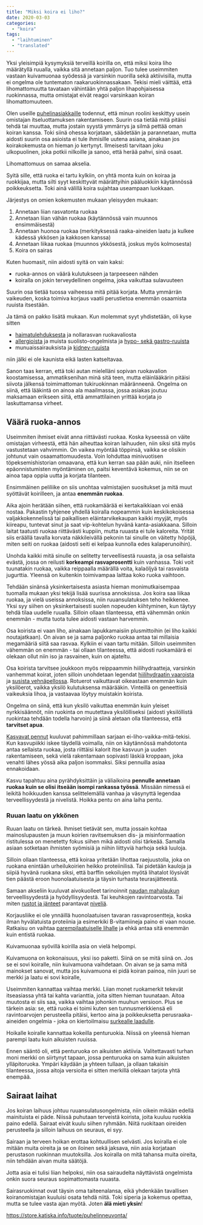 ```yaml
---
title: "Miksi koira ei liho?"
date: 2020-03-03
categories: 
  - "koira"
tags: 
  - "laihtuminen"
  - "translated"
---
```


Yksi yleisimpiä kysymyksiä terveillä koirilla on, että miksi koira liho määrätyllä ruualla, vaikka sitä annetaan paljon. Tuo tulee useimmiten vastaan kuivamuonaa syödessä ja varsinkin nuorilla sekä aktiivisilla, mutta ei ongelma ole tuntematon raakaruokinnassakaan. Tekisi mieli väittää, että lihomattomuutta tavataan vähintään yhtä paljon lihapohjaisessa ruokinnassa, mutta omistajat eivät reagoi varsinkaan koiran lihomattomuuteen.

<!--more-->

Olen useille [puhelinasiakkaille](https://store.katiska.info/tuote/puhelinneuvonta/) todennut, että minun roolini keskittyy usein omistajan itseluottamuksen rakentamiseen. Suurin osa tietää mitä pitäisi tehdä tai muuttaa, mutta jostain syystä ymmärrys ja silmä pettää oman koiran kanssa. Toki siinä ohessa korjataan, säädetään ja parannetaan, mutta aidosti suurin osa asioista ei tule ihmisille uutena asiana, ainakaan jos koirakokemusta on hieman jo kertynyt. Ilmeisesti tarvitaan joku ulkopuolinen, joka potkii nilkoille ja sanoo, että herää pahvi, sinä osaat.

Lihomattomuus on samaa akselia.

Syitä sille, että ruoka ei tartu kylkiin, on yhtä monta kuin on koiraa ja ruokkijaa, mutta silti syyt keskittyvät määrättyihin pääluokkiin käytännössä poikkeuksetta. Toki ainä välillä koira sujahtaa useampaan luokkaan.

Järjestys on omien kokemusten mukaan yleisyyden mukaan:

1. Annetaan liian rasvatonta ruokaa
2. Annetaan liian vähän ruokaa (käytännössä vain muunnos ensimmäisestä)
3. Annetaan huonoa ruokaa (merkityksessä raaka-aineiden laatu ja kulkee kädessä ykkösen ja kakkosen kanssa)
4. Annetaan liikaa ruokaa (muunnos ykkösestä, joskus myös kolmosesta)
5. Koira on sairas

Kuten huomasit, niin aidosti syitä on vain kaksi:

- ruoka-annos on väärä kulutukseen ja tarpeeseen nähden
- koiralla on jokin terveydellinen ongelma, joka vaikuttaa sulavuuteen

Suurin osa tietää tuossa vaiheessa mitä pitää korjata. Mutta ymmärrän vaikeuden, koska toimiva korjaus vaatii perustietoa enemmän osaamista ruuista itsestään.

Ja tämä on pakko lisätä mukaan. Kun molemmat syyt yhdistetään, oli kyse sitten

- [haimatulehduksesta](https://www.katiska.eu/tieto/koiran-terveys-sairaus/koira-sairaus-elimet/haima-ja-rasva/) ja nollarasvan ruokavaliosta
- [allergioista](https://www.katiska.eu/tieto/koiran-terveys-sairaus/koiran-allergia-hiiva-iho/koiran-allergia/) ja muista suolisto-ongelmista ja [hypo- sekä gastro-ruuista](https://www.katiska.eu/tieto/koira-tieto-ruokinta/koira-syominen-yleinen/funktionaaliset-onko-terveysvaitteille-katetta/)
- munuaissairauksista ja [kidney-ruuista](https://www.katiska.eu/tieto/koiran-terveys-sairaus/koira-sairaus-elimet/munuaiset-ja-erikoisruokinta/)

niin jälki ei ole kaunista eikä lasten katseltavaa.

Sanon taas kerran, että toki autan mielelläni sopivan ruokavalion koostamisessa, ammatiksenihan minä sitä teen, mutta eläinlääkärin pitäisi siivota jälkensä toimimattoman tukiruokinnan määränneenä. Ongelma on siinä, että lääkintä on ainoa ala maailmassa, jossa asiakas joutuu maksamaan erikseen siitä, että ammattilainen yrittää korjata jo laskuttamansa virheet.

## Väärä ruoka-annos

Useimmiten ihmiset eivät anna riittävästi ruokaa. Koska kyseessä on väite omistajan virheestä, että hän aiheuttaa koiran laihuuden, niin siksi sitä myös vastustetaan vahvimmin. On vaikea myöntää töppinsä, vaikka se olisikin johtunut vain osaamattomuudesta. Voin lohduttaa minivuotisen töpeksemishistorian omaavana, että kun kerran saa pään auki, niin itselleen epäonnistumisten myöntäminen on, paitsi keventävä kokemus, niin se on ainoa tapa oppia uutta ja korjata tilanteen.

Ensimmäinen peliliike on siis unohtaa valmistajien suositukset ja mitä muut syöttävät koirilleen, ja antaa **enemmän ruokaa**.

Aika ajoin herätään siihen, että ruokamäärää ei kertakaikkiaan voi enää nostaa. Pakastin tyhjenee yhdellä koiralla nopeammin kuin keskikokoisessa valjakkokennelissä tai paikallisen eläintarvikekaupan kaikki myyjät, myös kiireapu, tuntevat sinut ja saat vip-kohtelun hyvänä kanta-asiakkaana. Silloin laitat taatusti ruokaa riittävästi kuppiin, mutta ruuasta ei tule kaloreita. Yrität siis eräällä tavalla korvata näkkileivällä pekonin tai sinulle on väitetty höpöjä, miten seiti on ruokaa (aidosti seiti ei kelpaa kunnolla edes kalaperunoihin).

Unohda kaikki mitä sinulle on selitetty terveellisestä ruuasta, ja osa sellaista evästä, jossa on reilusti **korkeampi rasvaprosentti** kuin vanhassa. Toki voit tuunatakin ruokaa, vaikka reippaalla määrällä voita, kalaöljyä tai rasvaista jugurttia. Yleensä on kuitenkin toimivampaa laittaa koko ruoka vaihtoon.

Tehdään sinänsä yksinkertaisesta asiasta hieman monimutkaisempaa tuomalla mukaan yksi tekijä lisää suurissa annoksissa. Jos koira saa liikaa ruokaa, ja vielä useissa annoksissa, niin ruuansulatuksen teho heikkenee. Yksi syy siihen on yksinkertaisesti suolen nopeuden kiihtyminen, kun täytyy tehdä tilaa uudelle ruualla. Silloin ollaan tilanteessa, että vähemmän onkin enemmän - mutta tuota tulee aidosti vastaan harvemmin.

Osa koirista ei vaan liho, ainakaan lapukkamaisiin plusmittoihin (ei liho kaikki noutajatkaan). On aivan se ja sama paljonko ruokaa antaa tai millaisia megamääriä siitä saa rasvaa. Kylkiin ei vaan tartu mitään. Silloin useimmiten vähemmän on enemmän - tai ollaan tilanteessa, että aidosti ruokamäärä ei olekaan ollut niin iso ja rasvainen, kuin on ajateltu.

Osa koirista tarvitsee joukkoon myös reippaammin hiilihydraatteja, varsinkin vanhemmat koirat, joten silloin unohdetaan legendat [hiilihydraatin vaaroista](https://www.katiska.eu/tieto/koira-aloittelijat/ravitsemus/miksi-hiilihydraatit-ovat-pahoja-koiralle/) ja [susista vehnäpellossa](https://www.katiska.eu/tieto/koira-tieto-ruokinta/koira-syominen-yleinen/koira-on-lihansyoja/). Rotuerot vaikuttavat oikeastaan enemmän kuin yksilöerot, vaikka yksilö kulutuksensa määrääkin. Vinteillä on geneettisiä vaikeuksia lihoa, ja vastaavaa löytyy muistakin koirista.

Ongelma on siinä, että kun yksilö vaikuttaa enemmän kuin yleiset nyrkkisäännöt, niin ruokinta on muutettava yksilölliseksi (aidosti yksilöllistä ruokintaa tehdään todella harvoin) ja siinä aletaan olla tilanteessa, että **tarvitset apua**.

[Kasvavat pennut](https://www.katiska.eu/tieto/koira-kasvava-pentu/pennun-ruokinta-ja-kasvu-2/) kuuluvat pahimmillaan sarjaan ei-liho-vaikka-mitä-tekisi. Kun kasvupiikki iskee täydellä voimalla, niin on käytännössä mahdotonta antaa sellaista ruokaa, josta riittäisi kalorit itse kasvuun ja uuden rakentamiseen, sekä vielä rakentamaan sopivasti läskiä kroppaan, joka venahti lähes yössä aika paljon isommaksi. Siksi pennuilla asiaa ennakoidaan.

Kasvu tapahtuu aina pyrähdyksittäin ja väliaikoina **pennulle annetaan ruokaa kuin se olisi itseään isompi rankassa työssä**. Missään nimessä ei leikitä hoikkuuden kanssa selittelemällä vanhaa ja väsynyttä legendaa terveellisyydestä ja nivelistä. Hoikka pentu on aina laiha pentu.

### Ruuan laatu on ykkönen

Ruuan laatu on tärkeä. Ihmiset tietävät sen, mutta jossain kohtaa mainoslupausten ja muun koirien ravitsemuksen dis- ja misinformaation ristitulessa on menetetty fokus siihen mikä aidosti olisi tärkeää. Samalla asiaan sotketaan ihmisten syömisiä ja niihin liittyviä harhoja sekä luuloja.

Silloin ollaan tilanteessa, että koiraa yritetään lihottaa raejuustolla, joka on ruokana enintään urheilukoirien heikko proteiinilisä. Tai pidetään kauloja ja siipiä hyvänä ruokana siksi, että barffin sekoilujen myötä lihatalot löysivät tien päästä eroon huonolaatuisesta ja täysin turhasta teurasjätteestä.

Samaan akseliin kuuluvat aivokuolleet tarinoinnit [naudan mahalaukun](https://www.katiska.eu/tieto/koira-tieto-ruokinta/koira-raakaruokinta-raaka-aineet/naudanmaha/) terveellisyydestä ja hyödyllisyydestä. Tai keuhkojen ravintoarvosta. Tai miten [rustot ja jänteet](https://www.katiska.eu/tieto/koira-tieto-ruokinta/koira-raakaruokinta-raaka-aineet/sidekudos-kollageeni-ja-gelatiini/) parantavat [niveliä](https://www.katiska.eu/kaffepaussin-aika/117-teurasjatetta-nivelille/).

Korjausliike ei ole ynnäillä huonolaatuisen tavaran rasvaprosentteja, koska ilman hyvälatuista proteiinia ja esimerkiki B-vitamiineja paino ei vaan nouse. Ratkaisu on vaihtaa [parempilaatuiselle lihalle](https://www.katiska.eu/tieto/koira-tieto-ruokinta/koira-ruokinta-liha/mika-on-hyvaa-lihaa/) ja ehkä antaa sitä enemmän kuin entistä ruokaa.

Kuivamuonaa syövillä koirilla asia on vielä helpompi.

Kuivamuona on kokonaisuus, yksi iso paketti. Siinä on se mitä siinä on. Jos se ei sovi koiralle, niin kuivamuona vaihdetaan. On aivan se ja sama mitä mainokset sanovat, mutta jos kuivamuona ei pidä koiran painoa, niin juuri se merkki ja laatu ei sovi koiralle,

Useimmiten kannattaa vaihtaa merkki. Liian monet ruokamerkit tekevät itseasiassa yhtä tai kahta varianttia, joita sitten hieman tuunataan. Aitoa muutosta ei siis saa, vaikka vaihtaa johonkin muuhun versioon. Plus se tärkein asia: se, että ruoka ei toimi kuten sen tunnusmerkkiensä eli ravintoarvojen perusteella pitäisi, kertoo aina ja poikkeuksetta perusraaka-aineiden ongelmia - joka on kiertoilmaisu [surkealle laadulle](https://www.katiska.eu/tieto/koira-tieto-ruokinta/koira-kuivamuona-taysruoka/kuivamuona-faq-bullshit/).

Hoikalle koiralle kannattaa kokeilla penturuokia. Niissä on yleensä hieman parempi laatu kuin aikuisten ruuissa.

Ennen sääntö oli, että penturuoka on aikuisten aktiivia. Valitettavasti turhan moni merkki on siirtynyt tapaan, jossa penturuoka on sama kuin aikuisten ylläpitoruoka. Ympäri käydään ja yhteen tullaan, ja ollaan takaisin tilanteessa, jossa aitoja versioita ei sitten merkillä olekaan tarjota yhtä enempää.

## Sairaat laihat

Jos koiran laihuus johtuu ruuansulatusongelmista, niin oikein mikään edellä mainituista ei päde. Niissä puhutaan terveistä koirista, joita kuuluu ruokkia paino edellä. Sairaat eivät kuulu siihen ryhmään. Niitä ruokitaan oireiden perusteella ja silloin laihuus on seuraus, ei syy.

Sairaan ja terveen hoikan erottaa kohtuullisen selvästi. Jos koiralla ei ole mitään muita oireita ja se on iloinen sekä jaksava, niin asia korjataan perustason ruokinnan muutoksilla. Jos koiralla on mitä tahansa muita oireita, niin tehdään aivan muita säätöjä.

Jotta asia ei tulisi liian helpoksi, niin osa sairaudelta näyttävistä ongelmista onkin suora seuraus sopimattomasta ruuasta.

Sairasruokinnat ovat täysin oma taiteenalansa, eikä yhdenkään tavallisen koiranomistajan kuuluisi osata tehdä niitä. Toki siperia ja kokemus opettaa, mutta se tulee vasta ajan myötä. Joten **älä mieti yksin**!

https://store.katiska.info/tuote/puhelinneuvonta/

